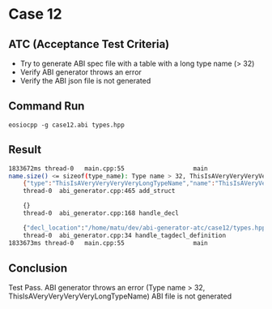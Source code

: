# Case 12

## ATC (Acceptance Test Criteria)
- Try to generate ABI spec file with a table with a long type name (> 32)
- Verify ABI generator throws an error
- Verify the ABI json file is not generated

## Command Run
```
eosiocpp -g case12.abi types.hpp
```

## Result
```bash
1833672ms thread-0   main.cpp:55                   main                 ] 999999 abi_generation_exception: Unable to generate abi
name.size() <= sizeof(type_name): Type name > 32, ThisIsAVeryVeryVeryVeryLongTypeName
    {"type":"ThisIsAVeryVeryVeryVeryLongTypeName","name":"ThisIsAVeryVeryVeryVeryLongTypeName","maxsize":32}
    thread-0  abi_generator.cpp:465 add_struct

    {}
    thread-0  abi_generator.cpp:168 handle_decl

    {"decl_location":"/home/matu/dev/abi-generator-atc/case12/types.hpp:4:8"}
    thread-0  abi_generator.cpp:34 handle_tagdecl_definition
1833673ms thread-0   main.cpp:55                   main                 ] output: {"types":[],"structs":[],"actions":[],"tables":[]}
```

## Conclusion
Test Pass.
ABI generator throws an error (Type name > 32, ThisIsAVeryVeryVeryVeryLongTypeName)
ABI file is not generated
